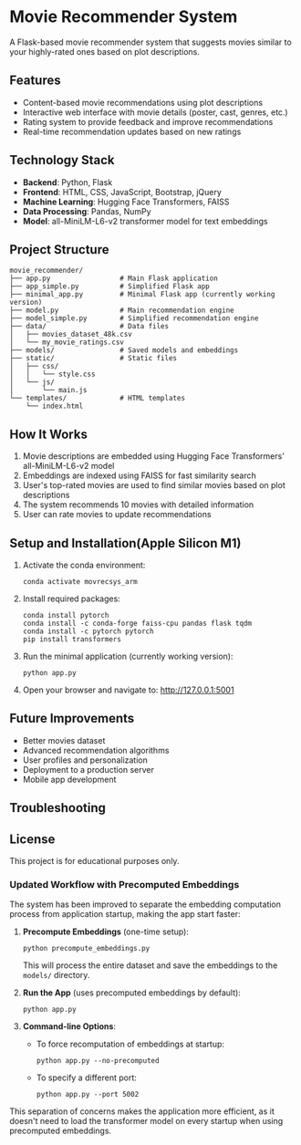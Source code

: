 # Movie Recommender System

A Flask-based movie recommender system that suggests movies similar to your highly-rated ones based on plot descriptions.

## Features

- Content-based movie recommendations using plot descriptions
- Interactive web interface with movie details (poster, cast, genres, etc.)
- Rating system to provide feedback and improve recommendations
- Real-time recommendation updates based on new ratings

## Technology Stack

- **Backend**: Python, Flask
- **Frontend**: HTML, CSS, JavaScript, Bootstrap, jQuery
- **Machine Learning**: Hugging Face Transformers, FAISS
- **Data Processing**: Pandas, NumPy
- **Model**: all-MiniLM-L6-v2 transformer model for text embeddings

## Project Structure

```
movie_recommender/
├── app.py                 # Main Flask application
├── app_simple.py          # Simplified Flask app
├── minimal_app.py         # Minimal Flask app (currently working version)
├── model.py               # Main recommendation engine
├── model_simple.py        # Simplified recommendation engine
├── data/                  # Data files
│   ├── movies_dataset_48k.csv
│   └── my_movie_ratings.csv
├── models/                # Saved models and embeddings
├── static/                # Static files
│   ├── css/
│   │   └── style.css
│   └── js/
│       └── main.js
└── templates/             # HTML templates
    └── index.html
```

## How It Works

1. Movie descriptions are embedded using Hugging Face Transformers' all-MiniLM-L6-v2 model
2. Embeddings are indexed using FAISS for fast similarity search
3. User's top-rated movies are used to find similar movies based on plot descriptions
4. The system recommends 10 movies with detailed information
5. User can rate movies to update recommendations

## Setup and Installation(Apple Silicon M1)

1. Activate the conda environment:
   ```
   conda activate movrecsys_arm
   ```

2. Install required packages:
   ```
   conda install pytorch
   conda install -c conda-forge faiss-cpu pandas flask tqdm       
   conda install -c pytorch pytorch
   pip install transformers
   ```

3. Run the minimal application (currently working version):
   ```
   python app.py
   ```

4. Open your browser and navigate to: http://127.0.0.1:5001

## Future Improvements

- Better movies dataset
- Advanced recommendation algorithms
- User profiles and personalization
- Deployment to a production server
- Mobile app development

## Troubleshooting

## License

This project is for educational purposes only.

### Updated Workflow with Precomputed Embeddings

The system has been improved to separate the embedding computation process from application startup, making the app start faster:

1. **Precompute Embeddings** (one-time setup):
   ```
   python precompute_embeddings.py
   ```
   This will process the entire dataset and save the embeddings to the `models/` directory.

2. **Run the App** (uses precomputed embeddings by default):
   ```
   python app.py
   ```

3. **Command-line Options**:
   - To force recomputation of embeddings at startup:
     ```
     python app.py --no-precomputed
     ```
   - To specify a different port:
     ```
     python app.py --port 5002
     ```

This separation of concerns makes the application more efficient, as it doesn't need to load the transformer model on every startup when using precomputed embeddings. 